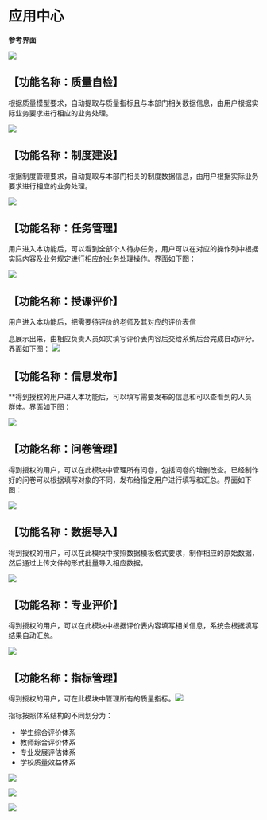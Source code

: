 # 应用中心

  **参考界面**

![](/assets/image144.png)

## 【****功能名称：质量自检****】 

 根据质量模型要求，自动提取与质量指标且与本部门相关数据信息，由用户根据实际业务要求进行相应的业务处理。 

![](/assets/image145.jpg)

## 【****功能名称：制度建设****】 

 根据制度管理要求，自动提取与本部门相关的制度数据信息，由用户根据实际业务要求进行相应的业务处理。 

![](/assets/image146.jpg)

## 【****功能名称：任务管理****】 

 用户进入本功能后，可以看到全部个人待办任务，用户可以在对应的操作列中根据实际内容及业务规定进行相应的业务处理操作。界面如下图： 


![](/assets/image147.jpg)

##   【****功能名称：授课评价****】 

 用户进入本功能后，把需要待评价的老师及其对应的评价表信 

 息展示出来，由相应负责人员如实填写评价表内容后交给系统后台完成自动评分。界面如下图： ![](/assets/image148.jpg)

 

## 【****功能名称：信息发布****】 

**得到授权的用户进入本功能后，可以填写需要发布的信息和可以查看到的人员群体。界面如下图： 

 

![](/assets/image149.jpg)

## 【****功能名称：问卷管理****】 

 得到授权的用户，可以在此模块中管理所有问卷，包括问卷的增删改查。已经制作好的问卷可以根据填写对象的不同，发布给指定用户进行填写和汇总。界面如下图： 

![](/assets/image150.jpg)

## 【****功能名称：数据导入****】 

得到授权的用户，可以在此模块中按照数据模板格式要求，制作相应的原始数据，然后通过上传文件的形式批量导入相应数据。

![](/assets/image151.jpg)

## 【****功能名称：专业评价****】 

得到授权的用户，可以在此模块中根据评价表内容填写相关信息，系统会根据填写结果自动汇总。

![](/assets/image152.jpg)

## 【****功能名称：指标管理****】 

得到授权的用户，可在此模块中管理所有的质量指标。![](/assets/image153.jpg)

指标按照体系结构的不同划分为：

* 学生综合评价体系
* 教师综合评价体系
* 专业发展评估体系
* 学校质量效益体系

![](/assets/image154.jpg)

![](/assets/image155.jpg)

![](/assets/image156.jpg)